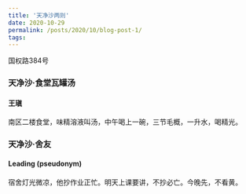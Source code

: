 ```yaml
---
title: '天净沙两则'
date: 2020-10-29
permalink: /posts/2020/10/blog-post-1/
tags:
---
```


国权路384号

### 天净沙·食堂瓦罐汤

#### 王瑱

南区二楼食堂，味精溶液叫汤，中午喝上一碗，三节毛概，一升水，喝精光。

### 天净沙·舍友

#### Leading (pseudonym)

宿舍灯光微凉，他抄作业正忙。明天上课要讲，不抄必亡。今晚先，不看黄。
